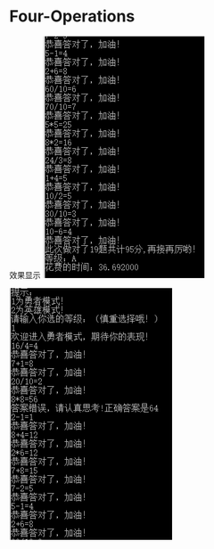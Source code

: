 # Four-Operations
效果显示
![效果显示](https://github.com/Bigchen8013/Four-Operations/blob/master/images/image1.png)


![效果显示](https://github.com/Bigchen8013/Four-Operations/blob/master/images/image2.png)
